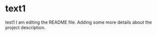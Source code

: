 # text1
test1
I am editing the README file. Adding some more details about the project description.
